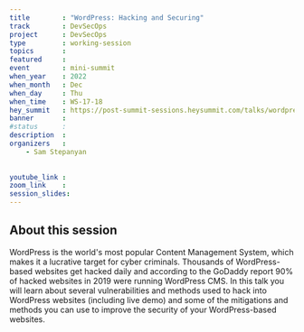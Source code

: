```yaml
---
title        : "WordPress: Hacking and Securing"
track        : DevSecOps
project      : DevSecOps
type         : working-session
topics       : 
featured     :
event        : mini-summit
when_year    : 2022
when_month   : Dec
when_day     : Thu
when_time    : WS-17-18
hey_summit   : https://post-summit-sessions.heysummit.com/talks/wordpress-hacking-and-securing/
banner       : 
#status      : 
description  :
organizers   :
    - Sam Stepanyan
  
     
youtube_link : 
zoom_link    : 
session_slides:
---
```




## About this session
WordPress is the world's most popular Content Management System, which makes it a lucrative target for cyber criminals. Thousands of WordPress-based websites get hacked daily and according to the GoDaddy report 90% of hacked websites in 2019 were running WordPress CMS. In this talk you will learn about several vulnerabilities and methods used to hack into WordPress websites (including live demo) and some of the mitigations and methods you can use to improve the security of your WordPress-based websites.

